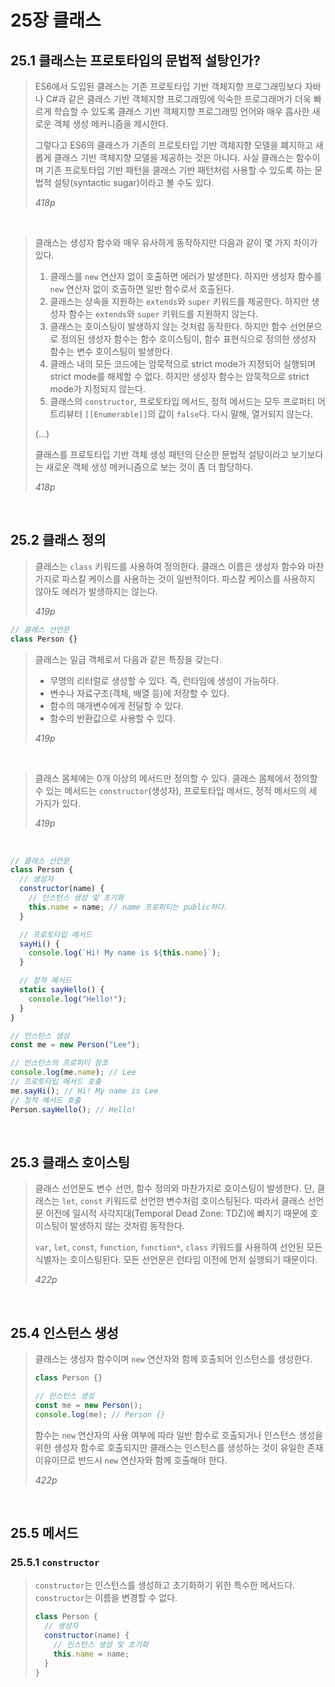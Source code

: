 # 25장 클래스

## 25.1 클래스는 프로토타입의 문법적 설탕인가?

> ES6에서 도입된 클래스는 기존 프로토타입 기반 객체지향 프로그래밍보다 자바나 C#과 같은 클래스 기반 객체지향 프로그래밍에 익숙한 프로그래머가 더욱 빠르게 학습할 수 있도록 클래스 기반 객체지향 프로그래밍 언어와 매우 흡사한 새로운 객체 생성 메커니즘을 제시한다.
>
> 그렇다고 ES6의 클래스가 기존의 프로토타입 기반 객체지향 모델을 폐지하고 새롭게 클래스 기반 객체지향 모델을 제공하는 것은 아니다. 사실 클래스는 함수이며 기존 프로토타입 기반 패턴을 클래스 기반 패턴처럼 사용할 수 있도록 하는 문법적 설탕(syntactic sugar)이라고 볼 수도 있다.
>
> _418p_

<br>

> 클래스는 생성자 함수와 매우 유사하게 동작하지만 다음과 같이 몇 가지 차이가 있다.
>
> 1. 클래스를 `new` 연산자 없이 호출하면 에러가 발생한다. 하지만 생성자 함수를 `new` 연산자 없이 호출하면 일반 함수로서 호출된다.
> 2. 클래스는 상속을 지원하는 `extends`와 `super` 키워드를 제공한다. 하지만 생성자 함수는 `extends`와 `super` 키워드를 지원하지 않는다.
> 3. 클래스는 호이스팅이 발생하지 않는 것처럼 동작한다. 하지만 함수 선언문으로 정의된 생성자 함수는 함수 호이스팅이, 함수 표현식으로 정의한 생성자 함수는 변수 호이스팅이 발생한다.
> 4. 클래스 내의 모든 코드에는 암묵적으로 strict mode가 지정되어 실행되며 strict mode를 해제할 수 없다. 하지만 생성자 함수는 암묵적으로 strict mode가 지정되지 않는다.
> 5. 클래스의 `constructor`, 프로토타입 메서드, 정적 메서드는 모두 프로퍼티 어트리뷰터 `[[Enumerable]]`의 값이 `false`다. 다시 말해, 열거되지 않는다.
>
> (...)
>
> 클래스를 프로토타입 기반 객체 생성 패턴의 단순한 문법적 설탕이라고 보기보다는 새로운 객체 생성 메커니즘으로 보는 것이 좀 더 합당하다.
>
> _418p_

<br>

## 25.2 클래스 정의

> 클래스는 `class` 키워드를 사용하여 정의한다. 클래스 이름은 생성자 함수와 마찬가지로 파스칼 케이스를 사용하는 것이 일반적이다. 파스칼 케이스를 사용하지 않아도 에러가 발생하지는 않는다.
>
> _419p_

```javascript
// 클래스 선언문
class Person {}
```

> 클래스는 일급 객체로서 다음과 같은 특징을 갖는다.
>
> - 무명의 리터럴로 생성할 수 있다. 즉, 런타임에 생성이 가능하다.
> - 변수나 자료구조(객체, 배열 등)에 저장할 수 있다.
> - 함수의 매개변수에게 전달할 수 있다.
> - 함수의 반환값으로 사용할 수 있다.
>
> _419p_

<br>

> 클래스 몸체에는 0개 이상의 메서드만 정의할 수 있다. 클래스 몸체에서 정의할 수 있는 메서드는 `constructor`(생성자), 프로토타입 메서드, 정적 메서드의 세 가지가 있다.
>
> _419p_

<br>

```javascript
// 클래스 선언문
class Person {
  // 생성자
  constructor(name) {
    // 인스턴스 생성 및 초기화
    this.name = name; // name 프로퍼티는 public하다.
  }

  // 프로토타입 메서드
  sayHi() {
    console.log(`Hi! My name is ${this.name}`);
  }

  // 정적 메서드
  static sayHello() {
    console.log("Hello!");
  }
}

// 인스턴스 생성
const me = new Person("Lee");

// 인스턴스의 프로퍼티 참조
console.log(me.name); // Lee
// 프로토타입 메서드 호출
me.sayHi(); // Hi! My name is Lee
// 정적 메서드 호출
Person.sayHello(); // Hello!
```

<br>

## 25.3 클래스 호이스팅

> 클래스 선언문도 변수 선언, 함수 정의와 마찬가지로 호이스팅이 발생한다. 단, 클래스는 `let`, `const` 키워드로 선언한 변수처럼 호이스팅된다. 따라서 클래스 선언문 이전에 일시적 사각지대(Temporal Dead Zone: TDZ)에 빠지기 때문에 호이스팅이 발생하지 않는 것처럼 동작한다.
>
> `var`, `let`, `const`, `function`, `function*`, `class` 키워드를 사용하여 선언된 모든 식별자는 호이스팅된다. 모든 선언문은 런타임 이전에 먼저 실행되기 때문이다.
>
> _422p_

<br>

## 25.4 인스턴스 생성

> 클래스는 생성자 함수이며 `new` 연산자와 함께 호출되어 인스턴스를 생성한다.
>
> ```javascript
> class Person {}
>
> // 인스턴스 생성
> const me = new Person();
> console.log(me); // Person {}
> ```
>
> 함수는 `new` 연산자의 사용 여부에 따라 일반 함수로 호출되거나 인스턴스 생성을 위한 생성자 함수로 호출되지만 클래스는 인스턴스를 생성하는 것이 유일한 존재 이유이므로 반드시 `new` 연산자와 함께 호출해야 한다.
>
> _422p_

<br>

## 25.5 메서드

### 25.5.1 `constructor`

> `constructor`는 인스턴스를 생성하고 초기화하기 위한 특수한 메서드다. `constructor`는 이름을 변경할 수 없다.
>
> ```javascript
> class Person {
>   // 생성자
>   constructor(name) {
>     // 인스턴스 생성 및 초기화
>     this.name = name;
>   }
> }
> ```
